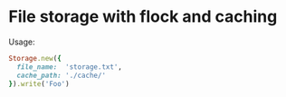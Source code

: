 # File storage with flock and caching

Usage:
```ruby
Storage.new({
  file_name:  'storage.txt',
  cache_path: './cache/'
}).write('Foo')
```